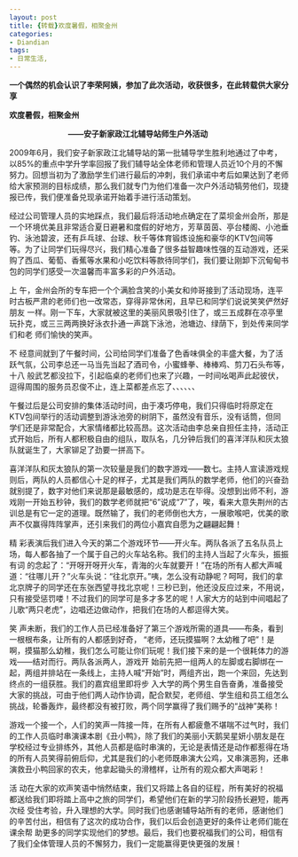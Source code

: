 ```yaml
---
layout: post
title: {转载}欢度暑假，相聚金州
categories:
- Diandian
tags:
- 日常生活, 
---
```

<p><strong>一个偶然的机会认识了李荣阿姨，参加了此次活动，收获很多，在此转载供大家分享<br /></strong></p>
<p><strong>欢度暑假，相聚金州</strong></p>
<p><strong>&nbsp;&nbsp;&nbsp;&nbsp;&nbsp;&nbsp;&nbsp;&nbsp;&nbsp;&nbsp;&nbsp;&nbsp;&nbsp;&nbsp;&nbsp;&nbsp;&nbsp;&nbsp;&nbsp;&nbsp;&nbsp;&nbsp;&nbsp;&nbsp;&nbsp;&nbsp;&nbsp;&nbsp;&nbsp;&nbsp;&nbsp; </strong><strong>——安子新家政江北辅导站师生户外活动</strong></p>
<p>2009年6月，我们安子新家政江北辅导站的第一批辅导学生胜利地通过了中考，以85%的重点中学升学率回报了我们辅导站全体老师和管理人员近10个月的不懈努力。回想当初为了激励学生们进行最后的冲刺，我们承诺中考后如果达到了老师给大家预测的目标成绩，那么我们就专门为他们准备一次户外活动犒劳他们，现捷报已传，我们便准备兑现承诺开始着手进行活动策划。</p>
<p>经过公司管理人员的实地踩点，我们最后将活动地点确定在了菜坝金州会所，那是一个环境优美且非常适合夏日避暑和度假的好地方，芳草茵茵、亭台楼阁、小池垂钓、泳池碧波，还有乒乓球、台球、秋千等体育锻炼设施和豪华的KTV包间等等。为了让同学们玩得尽兴，我们精心准备了很多益智趣味性强的互动游戏，还采购了西瓜、葡萄、香蕉等水果和小吃饮料等款待同学们，我们要让刚卸下沉甸甸书包的同学们感受一次温馨而丰富多彩的户外活动。</p>
<p>上 午，金州会所的专车把一个个满脸含笑的小美女和帅哥接到了活动现场，连平时古板严肃的老师们也一改常态，穿得非常休闲，且早已和同学们说说笑笑俨然好朋友 一样。刚一下车，大家就被这里的美丽风景吸引住了，或三五成群在凉亭里玩扑克，或三三两两换好泳衣扑通一声跳下泳池，池塘边、绿荫下，到处传来同学们和老 师们愉快的笑声。</p>
<p>不 经意间就到了午餐时间，公司给同学们准备了色香味俱全的丰盛大餐，为了活跃气氛，公司李总还一马当先当起了酒司令，小蜜蜂拳、棒棒鸡、剪刀石头布等，十八 般武艺都没拉下，引起临桌的老师们也来了兴趣，一时间吆喝声此起彼伏，逗得周围的服务员忍俊不止，连上菜都差点忘了、、、、、、</p>
<p>午餐过后是公司安排的集体活动时间，由于凑巧停电，我们只得临时将原定在KTV包间举行的活动调整到游泳池旁的树阴下，虽然没有音乐，没有话筒，但同学们还是非常配合，大家情绪都比较高昂。这次活动由李总亲自担任主持，活动正式开始后，所有人都积极自由的组队，取队名，几分钟后我们的喜洋洋队和灰太狼队就诞生了，大家铆足了劲要一拼高下。</p>
<p>喜洋洋队和灰太狼队的第一次较量是我们的数字游戏——数七。主持人宣读游戏规则后，两队的人员都信心十足的样子，尤其是我们两队的数学老师，他们的兴奋劲就别提了，数字对他们来说那是最敏感的，成功是志在毕得。没想到出师不利，游戏刚一开始五秒钟，我们的数学老师就把“6”说成“7”了，唉，看来大意失荆州的古训总是有它一定的道理。既然输了，我们的老师倒也大方，一展歌喉吧，优美的歌声不仅赢得阵阵掌声，还引来我们的两位小嘉宾自愿为之翩翩起舞！</p>
<p>精 彩表演后我们进入今天的第二个游戏环节——开火车。两队各派了五名队员上场，每人都各抽了一个属于自己的火车站名称。我们的主持人当起了火车头，振振有词 的念起了：“开呀开呀开火车，青海的火车就要开！”在场的所有人都大声喊道：“往哪儿开？”火车头说：“往北京开。”咦，怎么没有动静呢？呵呵，我们的拿 北京牌子的同学还在东张西望寻找北京呢！三秒已到，他还没反应过来，不用说，只有接受惩罚喽！不过我们的同学可是多才多艺的呢！人家大方的站到中间唱起了 儿歌“两只老虎”，边唱还边做动作，把我们在场的人都逗得大笑。</p>
<p>笑 声未断，我们的工作人员已经准备好了第三个游戏所需的道具——布条，看到一根根布条，让所有的人都感到好奇， “老师，还玩摸猫啊？太幼稚了吧”！是啊，摸猫那么幼稚，我们怎么可能让你们玩呢！我们接下来的是一个很耗体力的游戏——结对而行。两队各派两人，游戏开 始前先把一组两人的左脚或右脚绑在一起，两组并排站在一条线上，主持人喊“开始”时，两组齐出，跑一个来回，先达到终点的一组获胜。我们的嘉宾组里即将步 入大学的两个男生自告奋勇，准备接受大家的挑战，可由于他们两人动作协调，配合默契，老师组、学生组和员工组怎么挑战，轮番轰炸，最终都没有被打败，两个同学赢得了我们赐予的“战神”美称！</p>
<p>游戏一个接一个，人们的笑声一阵接一阵，在所有人都疲惫不堪喘不过气时，我们的工作人员临时串演课本剧《丑小鸭》，除了我们的美丽小天鹅吴星妍小朋友是在学校经过专业排练外，其他人员都是临时串演的，无论是表情还是动作都惹得在场的所有人员笑得前俯后仰，尤其是我们的小老师既串演大公鸡，又串演恶狗，还串演救丑小鸭回家的农夫，他拿起锄头的滑稽样，让所有的观众都大声喝彩！</p>活 动在大家的欢声笑语中悄然结束，我们又将踏上各自的征程，所有美好的祝福都送给我们即将踏上高中之旅的同学们，希望他们在新的学习阶段扬长避短，能再次经 受住考验，升入理想的大学。同时我们也感谢辅导站所有的老师，感谢他们的辛苦付出，相信有了这次的成功合作，我们以后会创造更好的条件让老师们能在课余帮 助更多的同学实现他们的梦想。最后，我们也要祝福我们的公司，相信有了我们全体管理人员的不懈努力，我们一定能赢得更快更强的发展！